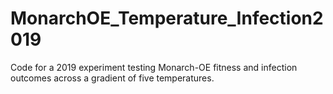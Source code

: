 # MonarchOE_Temperature_Infection2019
Code for a 2019 experiment testing Monarch-OE fitness and infection outcomes across a gradient of five temperatures.
